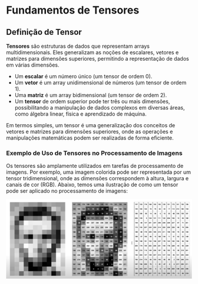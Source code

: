 # Fundamentos de Tensores

## Definição de Tensor

**Tensores** são estruturas de dados que representam arrays multidimensionais. Eles generalizam as noções de escalares, vetores e matrizes para dimensões superiores, permitindo a representação de dados em várias dimensões.

- Um **escalar** é um número único (um tensor de ordem 0).
- Um **vetor** é um array unidimensional de números (um tensor de ordem 1).
- Uma **matriz** é um array bidimensional (um tensor de ordem 2).
- Um **tensor** de ordem superior pode ter três ou mais dimensões, possibilitando a manipulação de dados complexos em diversas áreas, como álgebra linear, física e aprendizado de máquina.

Em termos simples, um tensor é uma generalização dos conceitos de vetores e matrizes para dimensões superiores, onde as operações e manipulações matemáticas podem ser realizadas de forma eficiente.

### Exemplo de Uso de Tensores no Processamento de Imagens

Os tensores são amplamente utilizados em tarefas de processamento de imagens. Por exemplo, uma imagem colorida pode ser representada por um tensor tridimensional, onde as dimensões correspondem à altura, largura e canais de cor (RGB). Abaixo, temos uma ilustração de como um tensor pode ser aplicado no processamento de imagens:

![Exemplo de Tensor no Processamento de Imagens](./resources/tensor-basics-image.png)
